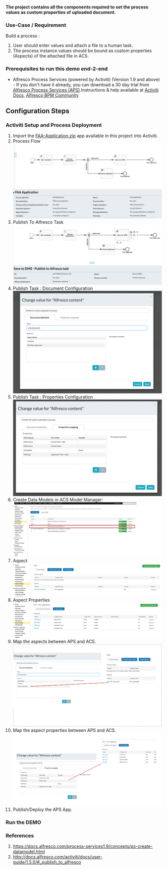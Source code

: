 #### The project contains all the components required to set the process values as custom properties of uploaded document.

### Use-Case / Requirement
Build a process :
1. User should enter values and attach a file to a human task.
2. The process instance values should be bound as custom properties (Aspects) of the attached file in ACS.


### Prerequisites to run this demo end-2-end

* Alfresco Process Services (powered by Activiti) (Version 1.9 and above) - If you don't have it already, you can download a 30 day trial from [Alfresco Process Services (APS)](https://www.alfresco.com/products/business-process-management/alfresco-activiti).Instructions & help available at [Activiti Docs](http://docs.alfresco.com/activiti/docs/), [Alfresco BPM Community](https://community.alfresco.com/community/bpm)


## Configuration Steps

### Activiti Setup and Process Deployment
1. Import the [FAA-Application.zip](FAA-Application.zip) app available in this project into Activiti.
2. Process Flow  ![Process-Flow](Process-Flow.png)
3. Publish To Alfresco Task  ![Publish](Publish.png)
4. Publish Task : Document Configuration ![Publish-Task-Configuration-Doc-Definition](Publish-Task-Configuration-Doc-Definition.png)
5. Publish Task : Properties Configuration ![Publish-Task-Configuration-Props-Mapping](Publish-Task-Configuration-Props-Mapping.png)
6. Create Data Models in ACS Model Manager: ![ACS-Model-Manager](ACS-Model-Manager.png)
7. Aspect ![Aspect](Aspect.png)
8. Aspect Properties![Aspect-Properties](Aspect-Properties.png)
9. Map the aspects between APS and ACS. ![Aspect-Mapping](Aspect-Mapping.png)
10. Map the aspect properties between APS and ACS. ![All-Properties-Mapping](All-Properties-Mapping.png)
11. Publish/Deploy the APS App.

### Run the DEMO


### References
1. https://docs.alfresco.com/process-services1.9/concepts/ps-create-datamodel.html
2. http://docs.alfresco.com/activiti/docs/user-guide/1.5.0/#_publish_to_alfresco